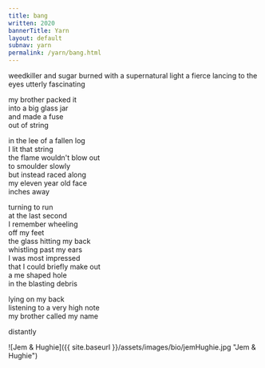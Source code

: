 ```yaml
---
title: bang
written: 2020
bannerTitle: Yarn
layout: default
subnav: yarn
permalink: /yarn/bang.html
---
```


<div class="poem">
weedkiller and sugar  
burned with a supernatural light  
a fierce lancing  
to the eyes  
utterly  
fascinating  


my brother packed it  
into a big glass jar  
and made a fuse  
out of string  


in the lee of a fallen log  
I lit that string  
the flame wouldn't blow out  
to smoulder slowly  
but instead raced along  
my eleven year old face  
inches away


turning to run  
at the last second  
I remember wheeling  
off my feet  
the glass hitting my back  
whistling past my ears  
I was most impressed  
that I could briefly make out  
a me shaped hole  
in the blasting debris  


lying on my back  
listening to a very high note  
my brother called my name


distantly
</div>

![Jem & Hughie]({{ site.baseurl }}/assets/images/bio/jemHughie.jpg "Jem & Hughie")
